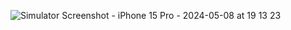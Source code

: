 ![Simulator Screenshot - iPhone 15 Pro - 2024-05-08 at 19 13 23](https://github.com/baranzeyn/Dicee/assets/120269144/d9ac7eca-275f-4a42-8dd6-daa0d0f6c4cb)

